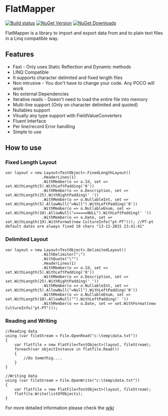 FlatMapper
==========

[![Build status](https://ci.appveyor.com/api/projects/status/lrh3rpq62w6ljef1?svg=true)](https://ci.appveyor.com/project/kappy/flatmapper)
[![NuGet Version](http://img.shields.io/nuget/v/Flatmapper.svg?style=flat)](https://www.nuget.org/packages/Flatmapper/) 
[![NuGet Downloads](http://img.shields.io/nuget/dt/Flatmapper.svg?style=flat)](https://www.nuget.org/packages/Flatmapper/)

FlatMapper is a library to import and export data from and to plain text files in a Linq compatible way.


## Features

+ Fast - Only uses Static Reflection and Dynamic methods
+ LINQ Compatible
+ It supports character delimited and fixed length files
+ Non intrusive - You don't have to change your code. Any POCO will work
+ No external Dependencies
+ Iterative reads - Doesn't need to load the entire file into memory
+ Multi-line support (Only on character delimited and quoted)
+ Nullables support
+ Vitually any type support with FieldValueConverters
+ Fluent Interface
+ Per line/record Error handling
+ Simple to use


## How to use

### Fixed Length Layout

    var layout = new Layout<TestObject>.FixedLengthLayout()
					.HeaderLines(1)
					.WithMember(o => o.Id, set => set.WithLength(5).WithLeftPadding('0'))
					.WithMember(o => o.Description, set => set.WithLength(25).WithRightPadding(' '))
					.WithMember(o => o.NullableInt, set => set.WithLength(5).AllowNull("=Null").WithLeftPadding('0'))
                    .WithMember(o => o.NullableEnum, set => set.WithLength(10).AllowNull("======NULL").WithLeftPadding(' '))
                    .WithMember(o => o.Date, set => set.WithLength(19).WithFormat(new CultureInfo("pt-PT"))); //PT-pt default dates are always fixed 19 chars "13-12-2015 23:41:41"
    

### Delimited Layout

    var layout = new Layout<TestObject>.DelimitedLayout()
		            .WithDelimiter(";")
		            .WithQuote("\"")
					.HeaderLines(1)
		            .WithMember(o => o.Id, set => set.WithLength(5).WithLeftPadding('0'))
		            .WithMember(o => o.Description, set => set.WithLength(25).WithRightPadding(' '))
		            .WithMember(o => o.NullableInt, set => set.WithLength(5).AllowNull("=Null").WithLeftPadding('0'))
                    .WithMember(o => o.NullableEnum, set => set.WithLength(10).AllowNull("").WithLeftPadding(' '))
                    .WithMember(o => o.Date, set => set.WithFormat(new CultureInfo("pt-PT")));

### Reading and Writing

    //Reading data
    using (var fileStream = File.OpenRead("c:\temp\data.txt"))
    {
        var flatfile = new FlatFile<TestObject>(layout, fileStream);
        foreach(var objectInstance in flatfile.Read())
        {
            //Do Somethig....
        }
    }
    
    //Writing data
    using (var fileStream = File.OpenWrite("c:\temp\data.txt"))
    {
        var flatfile = new FlatFile<TestObject>(layout, fileStream);
        flatfile.Write(listOfObjects);
    }


For more detailed information please check the [wiki](https://github.com/kappy/FlatMapper/wiki)
